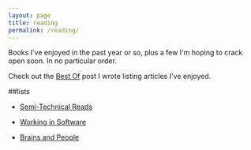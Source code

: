 ```yaml
---
layout: page
title: reading
permalink: /reading/
---
```


Books I've enjoyed in the past year or so, plus a few I'm hoping to crack open soon. In no particular order.

Check out the <a href="{{ site.url }}best_practices/2015/04/10/best-of/">Best Of</a> post I wrote listing articles I've enjoyed.

##lists

- <a href="{{ site.baseurl }}/tech">Semi-Technical Reads</a>

- <a href="{{ site.baseurl }}/software">Working in Software</a>

- <a href="{{ site.baseurl }}/psych">Brains and People</a>   

